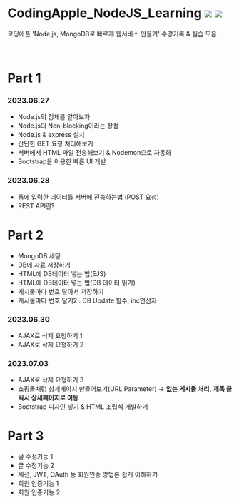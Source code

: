 # CodingApple_NodeJS_Learning <img src="https://img.shields.io/badge/node.js-339933?style=for-the-badge&logo=Node.js&logoColor=white"> </a><img src="https://img.shields.io/badge/mongoDB-47A248?style=for-the-badge&logo=MongoDB&logoColor=white"> 
코딩애플 'Node.js, MongoDB로 빠르게 웹서비스 만들기' 수강기록 & 실습 모음
<br>
<br>
<br>

# Part 1
### 2023.06.27
- Node.js의 정체를 알아보자
- Node.js의 Non-blocking이라는 장점
- Node.js & express 설치
- 간단한 GET 요청 처리해보기
- 서버에서 HTML 파일 전송해보기 & Nodemon으로 자동화
- Bootstrap을 이용한 빠른 UI 개발

### 2023.06.28
- 폼에 입력한 데이터를 서버에 전송하는법 (POST 요청)
- REST API란?

# Part 2
- MongoDB 세팅
- DB에 자료 저장하기
- HTML에 DB데이터 넣는 법(EJS)
- HTML에 DB데이터 넣는 법(DB 데이터 읽기)
- 게시물마다 번호 달아서 저장하기
- 게시물마다 번호 달기2 : DB Update 함수, inc연산자

### 2023.06.30
- AJAX로 삭제 요청하기 1
- AJAX로 삭제 요청하기 2

### 2023.07.03
- AJAX로 삭제 요청하기 3
- 쇼핑몰처럼 상세페이지 만들어보기(URL Parameter) &rarr; **없는 게시물 처리,** **제목 클릭시 상세페이지로 이동**
- Bootstrap 디자인 넣기 & HTML 조립식 개발하기

# Part 3
- 글 수정기능 1
- 글 수정기능 2
- 세션, JWT, OAuth 등 회원인증 방법론 쉽게 이해하기
- 회원 인증기능 1
- 회원 인증기능 2
